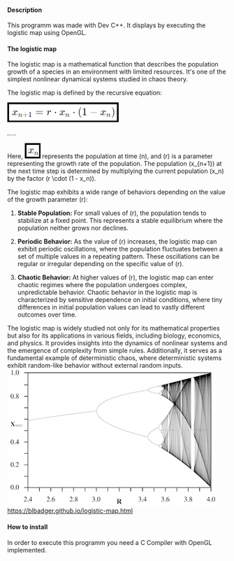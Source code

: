 #### Description
This programm was made with Dev C++. It displays by executing the logistic map using OpenGL.

#### The logistic map
The logistic map is a mathematical function that describes the population growth of a species in an environment with limited resources. It's one of the simplest nonlinear dynamical systems studied in chaos theory.

The logistic map is defined by the recursive equation:

![Alt text](/images/screenshot(4).png)  

<img width="20" src="/images/screenshot(4).png">

Here, ![Alt text](/images/screenshot(1).png)   represents the population at time \(n\), and \(r\) is a parameter representing the growth rate of the population. The population \(x_{n+1}\) at the next time step is determined by multiplying the current population \(x_n\) by the factor \(r \cdot (1 - x_n)\).

The logistic map exhibits a wide range of behaviors depending on the value of the growth parameter \(r\):

1. **Stable Population:** For small values of \(r\), the population tends to stabilize at a fixed point. This represents a stable equilibrium where the population neither grows nor declines.

2. **Periodic Behavior:** As the value of \(r\) increases, the logistic map can exhibit periodic oscillations, where the population fluctuates between a set of multiple values in a repeating pattern. These oscillations can be regular or irregular depending on the specific value of \(r\).

3. **Chaotic Behavior:** At higher values of \(r\), the logistic map can enter chaotic regimes where the population undergoes complex, unpredictable behavior. Chaotic behavior in the logistic map is characterized by sensitive dependence on initial conditions, where tiny differences in initial population values can lead to vastly different outcomes over time.

The logistic map is widely studied not only for its mathematical properties but also for its applications in various fields, including biology, economics, and physics. It provides insights into the dynamics of nonlinear systems and the emergence of complexity from simple rules. Additionally, it serves as a fundamental example of deterministic chaos, where deterministic systems exhibit random-like behavior without external random inputs.
![Alt text](/images/R.jpg)  
https://blbadger.github.io/logistic-map.html

#### How to install
In order to execute this programm you need a C Compiler with OpenGL implemented.
